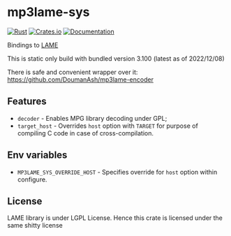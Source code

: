 # mp3lame-sys

[![Rust](https://github.com/DoumanAsh/mp3lame-sys/actions/workflows/rust.yml/badge.svg)](https://github.com/DoumanAsh/mp3lame-sys/actions/workflows/rust.yml)
[![Crates.io](https://img.shields.io/crates/v/mp3lame-sys.svg)](https://crates.io/crates/mp3lame-sys)
[![Documentation](https://docs.rs/mp3lame-sys/badge.svg)](https://docs.rs/crate/mp3lame-sys/)

Bindings to [LAME](https://lame.sourceforge.io/)

This is static only build with bundled version 3.100 (latest as of 2022/12/08)

There is safe and convenient wrapper over it: https://github.com/DoumanAsh/mp3lame-encoder

## Features

- `decoder` - Enables MPG library decoding under GPL;
- `target_host` - Overrides `host` option with `TARGET` for purpose of compiling C code in case of cross-compilation.

## Env variables

- `MP3LAME_SYS_OVERRIDE_HOST` - Specifies override for `host` option within configure.

## License

LAME library is under LGPL License.
Hence this crate is licensed under the same shitty license
